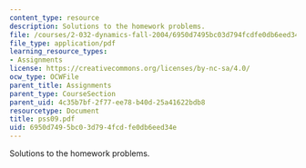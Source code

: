```yaml
---
content_type: resource
description: Solutions to the homework problems.
file: /courses/2-032-dynamics-fall-2004/6950d7495bc03d794fcdfe0db6eed34e_pss09.pdf
file_type: application/pdf
learning_resource_types:
- Assignments
license: https://creativecommons.org/licenses/by-nc-sa/4.0/
ocw_type: OCWFile
parent_title: Assignments
parent_type: CourseSection
parent_uid: 4c35b7bf-2f77-ee78-b40d-25a41622bdb8
resourcetype: Document
title: pss09.pdf
uid: 6950d749-5bc0-3d79-4fcd-fe0db6eed34e
---
```

Solutions to the homework problems.
